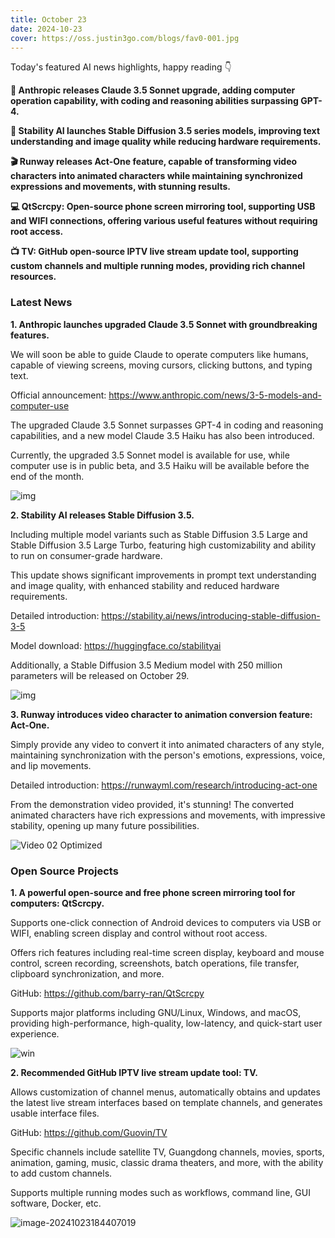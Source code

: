 ```yaml
---
title: October 23
date: 2024-10-23
cover: https://oss.justin3go.com/blogs/fav0-001.jpg
---
```


Today's featured AI news highlights, happy reading 👇

**🤖 Anthropic releases Claude 3.5 Sonnet upgrade, adding computer operation capability, with coding and reasoning abilities surpassing GPT-4.**

**🎨 Stability AI launches Stable Diffusion 3.5 series models, improving text understanding and image quality while reducing hardware requirements.**

**🎬 Runway releases Act-One feature, capable of transforming video characters into animated characters while maintaining synchronized expressions and movements, with stunning results.**

**💻 QtScrcpy: Open-source phone screen mirroring tool, supporting USB and WIFI connections, offering various useful features without requiring root access.**

**📺 TV: GitHub open-source IPTV live stream update tool, supporting custom channels and multiple running modes, providing rich channel resources.**



### Latest News

**1. Anthropic launches upgraded Claude 3.5 Sonnet with groundbreaking features.**

We will soon be able to guide Claude to operate computers like humans, capable of viewing screens, moving cursors, clicking buttons, and typing text.

Official announcement: https://www.anthropic.com/news/3-5-models-and-computer-use

The upgraded Claude 3.5 Sonnet surpasses GPT-4 in coding and reasoning capabilities, and a new model Claude 3.5 Haiku has also been introduced.

Currently, the upgraded 3.5 Sonnet model is available for use, while computer use is in public beta, and 3.5 Haiku will be available before the end of the month.

![img](https://cdn.jsdelivr.net/gh/freelander/oss@master/ai-daily/2024-10-23/1&e=1732982399&s=mtvyvvtvyyyj&token=kIxbL07-8jAj8w1n4s9zv64FuZZNEATmlU_Vm6zD:dHn0BSzzRC0B5JLuZekvXKjNn6s=.png)

**2. Stability AI releases Stable Diffusion 3.5.**

Including multiple model variants such as Stable Diffusion 3.5 Large and Stable Diffusion 3.5 Large Turbo, featuring high customizability and ability to run on consumer-grade hardware.

This update shows significant improvements in prompt text understanding and image quality, with enhanced stability and reduced hardware requirements.

Detailed introduction: https://stability.ai/news/introducing-stable-diffusion-3-5

Model download: https://huggingface.co/stabilityai

Additionally, a Stable Diffusion 3.5 Medium model with 250 million parameters will be released on October 29.

![img](https://images.squarespace-cdn.com/content/v1/6213c340453c3f502425776e/9746d34b-4302-446f-a2aa-32f94cd0ad33/hero_img_sd3.5.jpg)

**3. Runway introduces video character to animation conversion feature: Act-One.**

Simply provide any video to convert it into animated characters of any style, maintaining synchronization with the person's emotions, expressions, voice, and lip movements.

Detailed introduction: https://runwayml.com/research/introducing-act-one

From the demonstration video provided, it's stunning! The converted animated characters have rich expressions and movements, with impressive stability, opening up many future possibilities.

![Video 02 Optimized](https://cdn.jsdelivr.net/gh/freelander/oss@master/ai-daily/2024-10-23/Video%2002%20Optimized.gif)



### Open Source Projects

**1. A powerful open-source and free phone screen mirroring tool for computers: QtScrcpy.**

Supports one-click connection of Android devices to computers via USB or WIFI, enabling screen display and control without root access.

Offers rich features including real-time screen display, keyboard and mouse control, screen recording, screenshots, batch operations, file transfer, clipboard synchronization, and more.

GitHub: https://github.com/barry-ran/QtScrcpy

Supports major platforms including GNU/Linux, Windows, and macOS, providing high-performance, high-quality, low-latency, and quick-start user experience.

![win](https://cdn.jsdelivr.net/gh/freelander/oss@master/ai-daily/2024-10-23/win-zh.png)



**2. Recommended GitHub IPTV live stream update tool: TV.**

Allows customization of channel menus, automatically obtains and updates the latest live stream interfaces based on template channels, and generates usable interface files.

GitHub: https://github.com/Guovin/TV

Specific channels include satellite TV, Guangdong channels, movies, sports, animation, gaming, music, classic drama theaters, and more, with the ability to add custom channels.

Supports multiple running modes such as workflows, command line, GUI software, Docker, etc.

![image-20241023184407019](https://cdn.jsdelivr.net/gh/freelander/oss@master/ai-daily/2024-10-23/image-20241023184407019.png)
